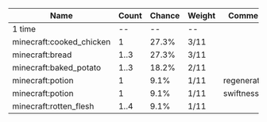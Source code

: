 | Name                     | Count | Chance | Weight | Comment      |
| ------------------------ | ----- | ------ | ------ | ------------ |
| 1 time                   |    -- |     -- |     -- |              |
| minecraft:cooked_chicken |     1 |  27.3% |   3/11 |              |
| minecraft:bread          |  1..3 |  27.3% |   3/11 |              |
| minecraft:baked_potato   |  1..3 |  18.2% |   2/11 |              |
| minecraft:potion         |     1 |   9.1% |   1/11 | regeneration |
| minecraft:potion         |     1 |   9.1% |   1/11 | swiftness    |
| minecraft:rotten_flesh   |  1..4 |   9.1% |   1/11 |              |

